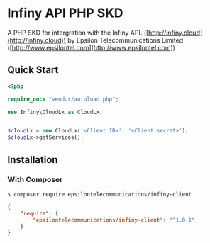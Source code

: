# Infiny API PHP SKD

A PHP SKD for intergration with the Infiny API. ([http://infiny.cloud](http://infiny.cloud)) by Epsilon Telecommunications Limited ([http://www.epsilontel.com](http://www.epsilontel.com)) 

## Quick Start
```php
<?php

require_once "vendor/autoload.php";

use Infiny\CloudLx as CloudLx;


$cloudLx = new CloudLx('<Client ID>', '<Client secret>');
$cloudLx->getServices();
```

## Installation

### With Composer

```
$ composer require epsilontelecommunications/infiny-client
```
```json
{
    "require": {
        "epsilontelecommunications/infiny-client": "^1.0.1"
    }
}
```

